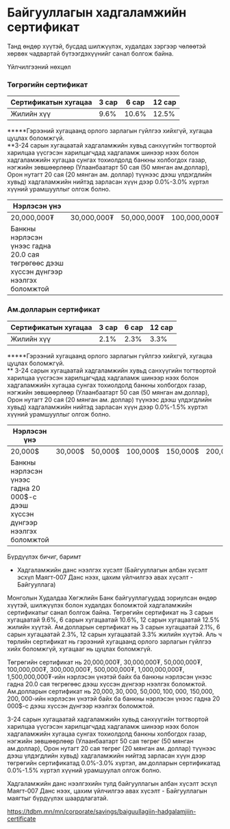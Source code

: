 # Байгууллагын хадгаламжийн сертификат
Танд өндөр хүүтэй, бусдад шилжүүлэх, худалдах зэргээр чөлөөтэй хөрвөх чадвартай бүтээгдэхүүнийг санал болгож байна.

Үйлчилгээний нөхцөл
### **Төгрөгийн сертификат**

| **Сертификатын хугацаа** | **3 сар** | **6 сар** | **12 сар** |
| --- | --- | --- | --- |
| Жилийн хүү | 9.6% | 10.6% | 12.5% |

**\***Гэрээний хугацаанд орлого зарлагын гүйлгээ хийхгүй, хугацаа цуцлах боломжгүй.  
\*\*3-24 сарын хугацаатай хадгаламжийн хувьд санхүүгийн тогтвортой харилцаа үүсгэсэн харилцагчдад хадгаламж шинээр нээх болон хадгаламжийн хугацаа сунгах тохиолдолд банкны холбогдох газар, нэгжийн зөвшөөрлөөр (Улаанбаатарт 50 сая (50 мянган ам.доллар), Орон нутагт 20 сая (20 мянган ам. доллар) түүнээс дээш үлдэгдлийн хувьд) хадгаламжийн нийтэд зарласан хүүн дээр 0.0%-3.0% хүртэл хүүний урамшууллыг олгож болно.

| Hэрлэсэн үнэ | | | | | | | |
| --- | --- | --- | --- | --- | --- | --- | --- |
| 20,000,000₮ | 30,000,000₮ | 50,000,000₮ | 100,000,000₮ | 300,000,000₮ | 500,000,000₮ | 1,000,000,000₮ | 1,500,000,000₮ |
| Банкны нэрлэсэн үнээс гадна 20.0 сая төгрөгөөс дээш хүссэн дүнгээр нээлгэх боломжтой | | | | | | | |


### **Ам.долларын сертификат**

| **Сертификатын хугацаа** | **3 сар** | **6 сар** | **12 сар** |
| --- | --- | --- | --- |
| Жилийн хүү | 2.1% | 2.3% | 3.3% |

**\***Гэрээний хугацаанд орлого зарлагын гүйлгээ хийхгүй, хугацаа цуцлах боломжгүй.  
\*\* 3-24 сарын хугацаатай хадгаламжийн хувьд санхүүгийн тогтвортой харилцаа үүсгэсэн харилцагчдад хадгаламж шинээр нээх болон хадгаламжийн хугацаа сунгах тохиолдолд банкны холбогдох газар, нэгжийн зөвшөөрлөөр (Улаанбаатарт 50 сая (50 мянган ам.доллар), Орон нутагт 20 сая (20 мянган ам. доллар) түүнээс дээш үлдэгдлийн хувьд) хадгаламжийн нийтэд зарласан хүүн дээр 0.0%-1.5% хүртэл хүүний урамшууллыг олгож болно.

| Hэрлэсэн үнэ | | | | | |
| --- | --- | --- | --- | --- | --- |
| 20,000$ | 30,000$ | 50,000$ | 100,000$ | 150,000$ | 200,000$ |
| Банкны нэрлэсэн үнээс гадна 20 000$-с дээш хүссэн дүнгээр нээлгэх боломжтой | | | | | |


Бүрдүүлэх бичиг, баримт

* Хадгаламжийн данс нээлгэх хүсэлт (Байгууллагын албан хүсэлт эсхүл Маягт-007 Данс нээх, цахим үйлчилгээ авах хүсэлт - Байгууллага)


Монголын Худалдаа Хөгжлийн Банк байгууллагуудад зориулсан өндөр хүүтэй, шилжүүлэх болон худалдах боломжтой хадгаламжийн сертификатыг санал болгож байна. Төгрөгийн сертификат нь 3 сарын хугацаатай 9.6%, 6 сарын хугацаатай 10.6%, 12 сарын хугацаатай 12.5% жилийн хүүтэй. Ам.долларын сертификат нь 3 сарын хугацаатай 2.1%, 6 сарын хугацаатай 2.3%, 12 сарын хугацаатай 3.3% жилийн хүүтэй. Аль ч төрлийн сертификат нь гэрээний хугацаанд орлого зарлагын гүйлгээ хийх боломжгүй, хугацааг нь цуцлах боломжгүй.

Төгрөгийн сертификат нь 20,000,000₮, 30,000,000₮, 50,000,000₮, 100,000,000₮, 300,000,000₮, 500,000,000₮, 1,000,000,000₮, 1,500,000,000₮-ийн нэрлэсэн үнэтэй байх ба банкны нэрлэсэн үнээс гадна 20.0 сая төгрөгөөс дээш хүссэн дүнгээр нээлгэх боломжтой. Ам.долларын сертификат нь 20,000$, 30,000$, 50,000$, 100,000$, 150,000$, 200,000$-ийн нэрлэсэн үнэтэй байх ба банкны нэрлэсэн үнээс гадна 20 000$-с дээш хүссэн дүнгээр нээлгэх боломжтой.

3-24 сарын хугацаатай хадгаламжийн хувьд санхүүгийн тогтвортой харилцаа үүсгэсэн харилцагчдад хадгаламж шинээр нээх болон хадгаламжийн хугацаа сунгах тохиолдолд банкны холбогдох газар, нэгжийн зөвшөөрлөөр (Улаанбаатарт 50 сая төгрөг (50 мянган ам.доллар), Орон нутагт 20 сая төгрөг (20 мянган ам. доллар) түүнээс дээш үлдэгдлийн хувьд) хадгаламжийн нийтэд зарласан хүүн дээр төгрөгийн сертификатад 0.0%-3.0% хүртэл, ам.долларын сертификатад 0.0%-1.5% хүртэл хүүний урамшуулал олгож болно.

Хадгаламжийн данс нээлгэхийн тулд байгууллагын албан хүсэлт эсхүл Маягт-007 Данс нээх, цахим үйлчилгээ авах хүсэлт - Байгууллагын маягтыг бүрдүүлэх шаардлагатай.

https://tdbm.mn/mn/corporate/savings/baiguullagiin-hadgalamjiin-certificate